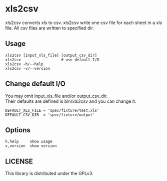 xls2csv
=====================
xls2csv converts xls to csv. xls2csv write one csv file for
each sheet in a xls file.  All csv files are written to specified dir.

## Usage

    xls2csv [input_xls_file] [output_csv_dir]
    xls2csv                  # use default I/O
    xls2csv -h/--help
    xls2csv -v/--version

## Change default I/O
You may omit input_xls_file and/or output_csv_dir.  
Their defaults are defined is bin/xls2csv and
you can change it.

    DEFAULT_XLS_FILE = 'spec/fixture/test.xls'
    DEFAULT_CSV_DIR  = 'spec/fixture/output'

## Options

    h,help     show usage
    v,version  show version

## LICENSE
This library is distributed under the GPLv3.
